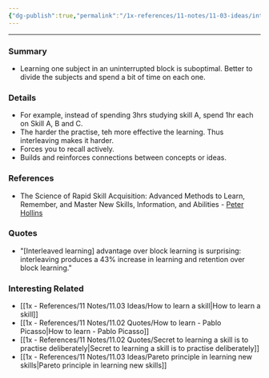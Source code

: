 ```yaml
---
{"dg-publish":true,"permalink":"/1x-references/11-notes/11-03-ideas/interleaved-practise/","title":"Interleaved practise","created":"2022-11-01T15:01:45.000+03:00","updated":"2024-02-14T20:18:29.311+03:00"}
---
```


---

### Summary
- Learning one subject in an uninterrupted block is suboptimal. Better to divide the subjects and spend a bit of time on each one.

### Details
- For example, instead of spending 3hrs studying skill A, spend 1hr each on Skill A, B and C. 
- The harder the practise, teh more effective the learning. Thus interleaving makes it harder.
- Forces you to recall actively.
- Builds and reinforces connections between concepts or ideas.

### References
- The Science of Rapid Skill Acquisition: Advanced Methods to Learn, Remember, and Master New Skills, Information, and Abilities - [Peter Hollins](https://www.goodreads.com/author/show/16593818.Peter_Hollins)

### Quotes
- "[Interleaved learning] advantage over block learning is surprising: interleaving produces a 43% increase in learning and retention over block learning."

### Interesting Related
- [[1x - References/11 Notes/11.03 Ideas/How to learn a skill\|How to learn a skill]]
- [[1x - References/11 Notes/11.02 Quotes/How to learn - Pablo Picasso\|How to learn - Pablo Picasso]]
- [[1x - References/11 Notes/11.02 Quotes/Secret to learning a skill is to practise deliberately\|Secret to learning a skill is to practise deliberately]]
- [[1x - References/11 Notes/11.03 Ideas/Pareto principle in learning new skills\|Pareto principle in learning new skills]]
